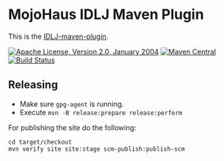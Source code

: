 # MojoHaus IDLJ Maven Plugin

This is the [IDLJ-maven-plugin](http://www.mojohaus.org/idlj-maven-plugin/).

[![Apache License, Version 2.0, January 2004](https://img.shields.io/github/license/mojohaus/idlj-maven-plugin.svg?label=License)](http://www.apache.org/licenses/)
[![Maven Central](https://img.shields.io/maven-central/v/org.codehaus.mojo/idlj-maven-plugin.svg?label=Maven%20Central)](http://search.maven.org/#search%7Cgav%7C1%7Cg%3A%22org.codehaus.mojo%22%20AND%20a%3A%22idlj-maven-plugin%22)
[![Build Status](https://travis-ci.org/mojohaus/idlj-maven-plugin.svg?branch=master)](https://travis-ci.org/mojohaus/idlj-maven-plugin)

## Releasing

* Make sure `gpg-agent` is running.
* Execute `mvn -B release:prepare release:perform`

For publishing the site do the following:

```
cd target/checkout
mvn verify site site:stage scm-publish:publish-scm
```

